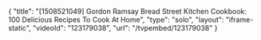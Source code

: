 {
    "title": "[1508521049] Gordon Ramsay Bread Street Kitchen Cookbook: 100 Delicious Recipes To Cook At Home",
    "type": "solo",
    "layout": "iframe-static",
    "videoId": "123179038",
    "url": "\/tvpembed\/123179038"
}